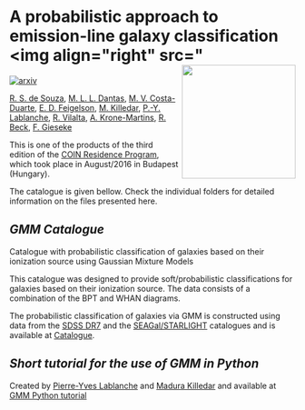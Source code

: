 # A probabilistic approach to emission-line galaxy classification <img  align="right" src=" <img  align="right" src="https://github.com/COINtoolbox/DRACULA/blob/master/images/coin.png" width="200">
[![arxiv](http://img.shields.io/badge/arXiv-1703.07607-lightgrey.svg?style=plastic)](http://arxiv.org/abs/1703.07607)

[R. S. de Souza](https://github.com/RafaelSdeSouza), [M. L. L. Dantas](https://github.com/mdastro), [M. V. Costa-Duarte](https://github.com/mvcduarte), [E. D. Feigelson](https://github.com/efeigelson), [M. Killedar](https://github.com/DrMud), [P.-Y. Lablanche](https://github.com/pylablanche), [R. Vilalta](https://github.com/astronomy-eagle), [A. Krone-Martins](https://github.com/algolkm), [R. Beck](https://github.com/beckrob), [F. Gieseke](https://github.com/gieseke)



This is one of the products of the third edition of the [COIN Residence Program](http://iaacoin.wix.com/crp2016), which took place in August/2016 in Budapest (Hungary). 


The catalogue  is given bellow. Check the individual folders for detailed information on the files presented here. 

## *GMM Catalogue* 

Catalogue with probabilistic classification of galaxies based on their ionization source using Gaussian Mixture Models 

This catalogue was designed to provide soft/probabilistic classifications for galaxies based on their ionization source. The data consists of a combination of the BPT and WHAN diagrams. 

The probabilistic classification of galaxies via GMM  is constructed using data from the [SDSS DR7](http://www.sdss.org/dr7/) and the [SEAGal/STARLIGHT](http://casjobs.starlight.ufsc.br/casjobs/) catalogues and is available at  [Catalogue](https://github.com/COINtoolbox/GMM_Catalogue/blob/master/Catalogue/GMM_catalogue.csv). 

## *Short tutorial for the use of GMM in Python*

Created by [Pierre-Yves Lablanche](https://github.com/pylablanche) and [Madura Killedar](https://github.com/DrMud) and available at [GMM Python tutorial](https://github.com/COINtoolbox/GMM_Catalogue/blob/master/Tutorial/GMM_Python.ipynb)

